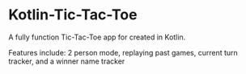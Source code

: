 # Kotlin-Tic-Tac-Toe
A fully function Tic-Tac-Toe app for created in Kotlin.

Features include: 2 person mode, replaying past games, current turn tracker, and a winner name tracker
